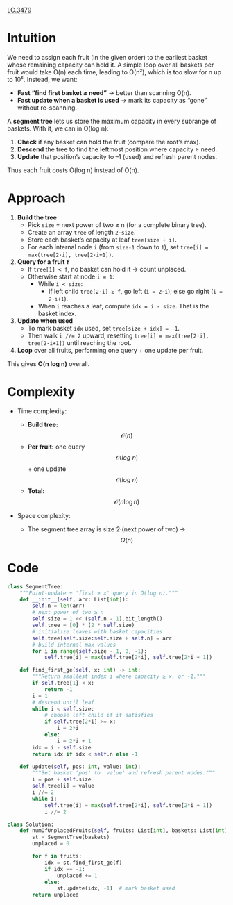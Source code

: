 [LC.3479](https://leetcode.com/problems/fruits-into-baskets-iii/description/)

# Intuition  
We need to assign each fruit (in the given order) to the earliest basket whose remaining capacity can hold it. A simple loop over all baskets per fruit would take O(n) each time, leading to O(n²), which is too slow for n up to 10⁵. Instead, we want:

- **Fast “find first basket ≥ need”** → better than scanning O(n).  
- **Fast update when a basket is used** → mark its capacity as “gone” without re-scanning.

A **segment tree** lets us store the maximum capacity in every subrange of baskets. With it, we can in O(log n):

1. **Check** if any basket can hold the fruit (compare the root’s max).  
2. **Descend** the tree to find the leftmost position where capacity ≥ need.  
3. **Update** that position’s capacity to –1 (used) and refresh parent nodes.

Thus each fruit costs O(log n) instead of O(n).

# Approach  
1. **Build the tree**  
   - Pick `size` = next power of two ≥ n (for a complete binary tree).  
   - Create an array `tree` of length `2·size`.  
   - Store each basket’s capacity at leaf `tree[size + i]`.  
   - For each internal node `i` (from `size-1` down to `1`), set `tree[i] = max(tree[2·i], tree[2·i+1])`.  
2. **Query for a fruit `f`**  
   - If `tree[1] < f`, no basket can hold it → count unplaced.  
   - Otherwise start at node `i = 1`:  
     - While `i < size`:  
       - If left child `tree[2·i] ≥ f`, go left (`i = 2·i`); else go right (`i = 2·i+1`).  
     - When `i` reaches a leaf, compute `idx = i - size`. That is the basket index.  
3. **Update when used**  
   - To mark basket `idx` used, set `tree[size + idx] = -1`.  
   - Then walk `i //= 2` upward, resetting `tree[i] = max(tree[2·i], tree[2·i+1])` until reaching the root.  
4. **Loop** over all fruits, performing one query + one update per fruit.  

This gives **O(n log n)** overall.

# Complexity  
- Time complexity:  
  - **Build tree:** $$\mathcal{O}(n)$$
  - **Per fruit:** one query $$\mathcal{O}(log \ n)$$ + one update $$\mathcal{O}(log \ n)$$  
  - **Total:** $$\mathcal{O}(n \log n)$$  

- Space complexity:  
  - The segment tree array is size 2·(next power of two) → $$O(n)$$  

# Code
```python []
class SegmentTree:
    """Point-update + 'first ≥ x' query in O(log n)."""
    def __init__(self, arr: List[int]):
        self.n = len(arr)
        # next power of two ≥ n
        self.size = 1 << (self.n - 1).bit_length()
        self.tree = [0] * (2 * self.size)
        # initialize leaves with basket capacities
        self.tree[self.size:self.size + self.n] = arr
        # build internal max values
        for i in range(self.size - 1, 0, -1):
            self.tree[i] = max(self.tree[2*i], self.tree[2*i + 1])

    def find_first_ge(self, x: int) -> int:
        """Return smallest index i where capacity ≥ x, or -1."""
        if self.tree[1] < x:
            return -1
        i = 1
        # descend until leaf
        while i < self.size:
            # choose left child if it satisfies
            if self.tree[2*i] >= x:
                i = 2*i
            else:
                i = 2*i + 1
        idx = i - self.size
        return idx if idx < self.n else -1

    def update(self, pos: int, value: int):
        """Set basket 'pos' to 'value' and refresh parent nodes."""
        i = pos + self.size
        self.tree[i] = value
        i //= 2
        while i:
            self.tree[i] = max(self.tree[2*i], self.tree[2*i + 1])
            i //= 2

class Solution:
    def numOfUnplacedFruits(self, fruits: List[int], baskets: List[int]) -> int:
        st = SegmentTree(baskets)
        unplaced = 0

        for f in fruits:
            idx = st.find_first_ge(f)
            if idx == -1:
                unplaced += 1
            else:
                st.update(idx, -1)  # mark basket used
        return unplaced
